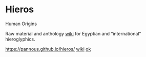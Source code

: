 # Hieros

Human Origins

Raw material and anthology [wiki](https://github.com/pannous/hieros/wiki) for Egyptian and “international” hieroglyphics.
 
https://pannous.github.io/hieros/
[wiki](wiki/test.md)
[ok](test.md)
[](test.md)

